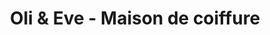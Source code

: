 ---
title: "Oli & Eve - Maison de coiffure"
url: /longueuil/oli-und-eve-maison-de-coiffure/
shop: Friseur
---